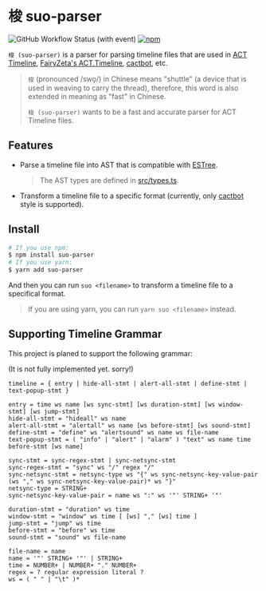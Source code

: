 # 梭 suo-parser

![GitHub Workflow Status (with event)](https://img.shields.io/github/actions/workflow/status/MaikoTan/suo-parser/test.yml?style=for-the-badge&label=test) [![npm](https://img.shields.io/npm/v/suo-parser?style=for-the-badge)](https://www.npmjs.com/package/suo-parser)

`梭 (suo-parser)` is a parser for parsing timeline files that are used in [ACT Timeline](https://github.com/grindingcoil/act_timeline),
[FairyZeta's ACT.Timeline](https://github.com/FairyZeta/ACT.Timeline), [cactbot](https://github.com/OverlayPlugin/cactbot), etc.

> `梭` (pronounced /swo̞/) in Chinese means "shuttle" (a device that is used in weaving to carry the thread),
> therefore, this word is also extended in meaning as "fast" in Chinese.
>
> `梭 (suo-parser)` wants to be a fast and accurate parser for ACT Timeline files.

## Features

* Parse a timeline file into AST that is compatible with [ESTree](https://github.com/estree/estree).

  > The AST types are defined in [src/types.ts](src/types.ts).

* Transform a timeline file to a specific format (currently, only [cactbot](https://github.com/OverlayPlugin/cactbot/blob/main/docs/TimelineGuide.md#timeline-file-syntax) style is supported).

## Install

```bash
# If you use npm:
$ npm install suo-parser
# If you use yarn:
$ yarn add suo-parser
```

And then you can run `suo <filename>` to transform a timeline file to a specifical format.

> If you are using yarn, you can run `yarn suo <filename>` instead.

## Supporting Timeline Grammar

This project is planed to support the following grammar:

(It is not fully implemented yet. sorry!)

```text
timeline = { entry | hide-all-stmt | alert-all-stmt | define-stmt | text-popup-stmt }

entry = time ws name [ws sync-stmt] [ws duration-stmt] [ws window-stmt] [ws jump-stmt]
hide-all-stmt = "hideall" ws name
alert-all-stmt = "alertall" ws name [ws before-stmt] [ws sound-stmt]
define-stmt = "define" ws "alertsound" ws name ws file-name
text-popup-stmt = ( "info" | "alert" | "alarm" ) "text" ws name time before-stmt [ws name]

sync-stmt = sync-regex-stmt | sync-netsync-stmt
sync-regex-stmt = "sync" ws "/" regex "/"
sync-netsync-stmt = netsync-type ws "{" ws sync-netsync-key-value-pair (ws "," ws sync-netsync-key-value-pair)* ws "}"
netsync-type = STRING+
sync-netsync-key-value-pair = name ws ":" ws '"' STRING+ '"'

duration-stmt = "duration" ws time
window-stmt = "window" ws time [ [ws] "," [ws] time ]
jump-stmt = "jump" ws time
before-stmt = "before" ws time
sound-stmt = "sound" ws file-name

file-name = name
name = '"' STRING+ '"' | STRING+
time = NUMBER+ | NUMBER+ "." NUMBER+
regex = ? regular expression literal ?
ws = ( " " | "\t" )*
```
